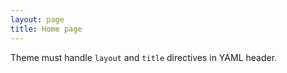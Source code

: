 ```yaml
---
layout: page
title: Home page
---
```


Theme must handle `layout` and `title` directives in YAML header.
